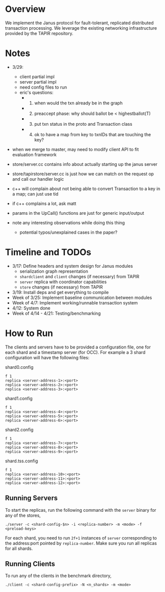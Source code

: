 # Overview
We implement the Janus protocol for fault-tolerant, replicated distributed transaction processing. We leverage the existing networking infrastructure provided by the TAPIR repository.

# Notes

- 3/29:
	- client partial impl
	- server partial impl
	- need config files to run
	- eric's questions:
		- 1) when would the txn already be in the graph
		- 2) preaccept phase: why should ballot be < highestballot(T)
		- 3) put txn status in the proto and Transaction class
		- 4) ok to have a map from key to txnIDs that are touching the key?

- when we merge to master, may need to modify client API to fit evaluation framework

- store/server.cc contains info about actually starting up the janus server
- store/tapirstore/server.cc is just how we can match on the request op and call our handler logic

- c++ will complain about not being able to convert Transaction to a key in a map; can just use tid

- if c++ complains a lot, ask matt

- params in the UpCall() functions are just for generic input/output

- note any interesting observations while doing this thing
	- potential typos/unexplained cases in the paper?

# Timeline and TODOs
- 3/17: Define headers and system design for Janus modules
	- serialization graph representation
	- `shardclient` and `client` changes (if necessary) from TAPIR
	- `server` replica with coordinator capabilities
	- `store` changes (if necessary) from TAPIR
- 3/19: Install deps and get everything to compile
- Week of 3/25: Implement baseline communication between modules
- Week of 4/7: Implement working/runnable transaction system
- 4/12: System done
- Week of 4/14 - 4/21: Testing/benchmarking

# How to Run

The clients and servers have to be provided a configuration file, one
for each shard and a timestamp server (for OCC). For example a 3 shard
configuration will have the following files:

shard0.config
```
f 1  
replica <server-address-1>:<port>
replica <server-address-2>:<port>
replica <server-address-3>:<port>
```
shard1.config
```
f 1
replica <server-address-4>:<port>
replica <server-address-5>:<port>
replica <server-address-6>:<port>
```
shard2.config
```
f 1
replica <server-address-7>:<port>
replica <server-address-8>:<port>
replica <server-address-9>:<port>
```
shard.tss.config
```
f 1
replica <server-address-10>:<port>
replica <server-address-11>:<port>
replica <server-address-12>:<port>
```

## Running Servers
To start the replicas, run the following command with the `server`
binary for any of the stores,

`./server -c <shard-config-$n> -i <replica-number> -m <mode> -f <preload-keys>`

For each shard, you need to run `2f+1` instances of `server`
corresponding to the address:port pointed by `replica-number`.
Make sure you run all replicas for all shards.


## Running Clients
To run any of the clients in the benchmark directory,

`./client -c <shard-config-prefix> -N <n_shards> -m <mode>`
